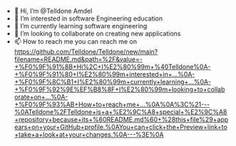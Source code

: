 - 👋 Hi, I’m @Telldone Amdel 
- 👀 I’m interested in software Engineering education 
- 🌱 I’m currently learning software engineering 
- 💞️ I’m looking to collaborate on creating new applications
- 📫 How to reach me  you can reach me on https://github.com/Telldone/Telldone/new/main?filename=README.md&path=%2F&value=-+%F0%9F%91%8B+Hi%2C+I%E2%80%99m+%40Telldone%0A-+%F0%9F%91%80+I%E2%80%99m+interested+in+...%0A-+%F0%9F%8C%B1+I%E2%80%99m+currently+learning+...%0A-+%F0%9F%92%9E%EF%B8%8F+I%E2%80%99m+looking+to+collaborate+on+...%0A-+%F0%9F%93%AB+How+to+reach+me+...%0A%0A%3C%21---%0ATelldone%2FTelldone+is+a+%E2%9C%A8+special+%E2%9C%A8+repository+because+its+%60README.md%60+%28this+file%29+appears+on+your+GitHub+profile.%0AYou+can+click+the+Preview+link+to+take+a+look+at+your+changes.%0A---%3E%0A

<!---
Telldone/Telldone is a ✨ special ✨ repository because its `README.md` (this file) appears on your GitHub profile.
You can click the Preview link to take a look at your changes.
--->
